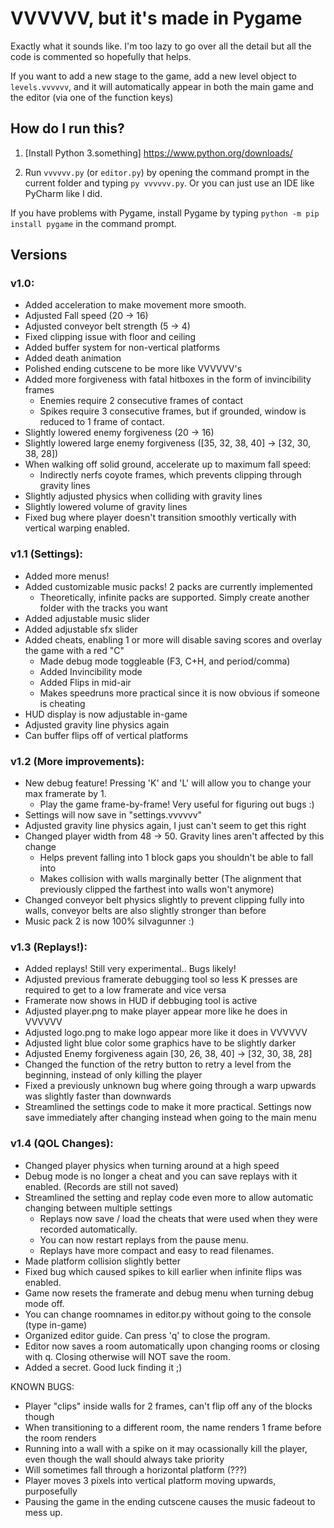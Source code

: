 # VVVVVV, but it's made in Pygame

Exactly what it sounds like. I'm too lazy to go over all the detail but all the code is commented so hopefully that helps.

If you want to add a new stage to the game, add a new level object to `levels.vvvvvv`, and it will automatically appear in both the main game and the editor (via one of the function keys)

## How do I run this?
1. [Install Python 3.something] https://www.python.org/downloads/

2. Run `vvvvvv.py` (or `editor.py`) by opening the command prompt in the current folder and typing `py vvvvvv.py`. Or you can just use an IDE like PyCharm like I did.

If you have problems with Pygame, install Pygame by typing `python -m pip install pygame` in the command prompt.

## Versions

### v1.0:

+ Added acceleration to make movement more smooth.
+ Adjusted Fall speed (20 -> 16)
+ Adjusted conveyor belt strength (5 -> 4)
+ Fixed clipping issue with floor and ceiling
+ Added buffer system for non-vertical platforms
+ Added death animation
+ Polished ending cutscene to be more like VVVVVV's
+ Added more forgiveness with fatal hitboxes in the form of invincibility frames
   + Enemies require 2 consecutive frames of contact
   + Spikes require 3 consecutive frames, but if grounded, window is reduced to 1 frame of contact.
+ Slightly lowered enemy forgiveness (20 -> 16)
+ Slightly lowered large enemy forgiveness ([35, 32, 38, 40] -> [32, 30, 38, 28])
+ When walking off solid ground, accelerate up to maximum fall speed:
   + Indirectly nerfs coyote frames, which prevents clipping through gravity lines
+ Slightly adjusted physics when colliding with gravity lines
+ Slightly lowered volume of gravity lines
+ Fixed bug where player doesn't transition smoothly vertically with vertical warping enabled.

### v1.1 (Settings):

+ Added more menus!
+ Added customizable music packs! 2 packs are currently implemented
	+ Theoretically, infinite packs are supported. Simply create another folder with the tracks you want
+ Added adjustable music slider
+ Added adjustable sfx slider
+ Added cheats, enabling 1 or more will disable saving scores and overlay the game with a red "C"
	+ Made debug mode toggleable (F3, C+H, and period/comma)
	+ Added Invincibility mode
	+ Added Flips in mid-air
	+ Makes speedruns more practical since it is now obvious if someone is cheating
+ HUD display is now adjustable in-game
+ Adjusted gravity line physics again
+ Can buffer flips off of vertical platforms

### v1.2 (More improvements):

+ New debug feature! Pressing 'K' and 'L' will allow you to change your max framerate by 1.
	+ Play the game frame-by-frame! Very useful for figuring out bugs :)
+ Settings will now save in "settings.vvvvvv"
+ Adjusted gravity line physics again, I just can't seem to get this right
+ Changed player width from 48 -> 50. Gravity lines aren't affected by this change
	+ Helps prevent falling into 1 block gaps you shouldn't be able to fall into
	+ Makes collision with walls marginally better (The alignment that previously clipped the farthest into walls won't anymore)
+ Changed conveyor belt physics slightly to prevent clipping fully into walls, conveyor belts are also slightly stronger than before
+ Music pack 2 is now 100% siIvagunner :)

### v1.3 (Replays!):

+ Added replays! Still very experimental.. Bugs likely!
+ Adjusted previous framerate debugging tool so less K presses are required to get to a low framerate and vice versa
+ Framerate now shows in HUD if debbuging tool is active
+ Adjusted player.png to make player appear more like he does in VVVVVV
+ Adjusted logo.png to make logo appear more like it does in VVVVVV
+ Adjusted light blue color some graphics have to be slightly darker
+ Adjusted Enemy forgiveness again [30, 26, 38, 40] -> [32, 30, 38, 28]
+ Changed the function of the retry button to retry a level from the beginning, instead of only killing the player
+ Fixed a previously unknown bug where going through a warp upwards was slightly faster than downwards
+ Streamlined the settings code to make it more practical. Settings now save immediately after changing instead when going to the main menu

### v1.4 (QOL Changes):

+ Changed player physics when turning around at a high speed
+ Debug mode is no longer a cheat and you can save replays with it enabled. (Records are still not saved)
+ Streamlined the setting and replay code even more to allow automatic changing between multiple settings
	+ Replays now save / load the cheats that were used when they were recorded automatically.
	+ You can now restart replays from the pause menu.
	+ Replays have more compact and easy to read filenames.
+ Made platform collision slightly better
+ Fixed bug which caused spikes to kill earlier when infinite flips was enabled.
+ Game now resets the framerate and debug menu when turning debug mode off.
+ You can change roomnames in editor.py without going to the console (type in-game)
+ Organized editor guide. Can press 'q' to close the program.
+ Editor now saves a room automatically upon changing rooms or closing with q. Closing otherwise will NOT save the room.
+ Added a secret. Good luck finding it ;)

KNOWN BUGS:
+ Player "clips" inside walls for 2 frames, can't flip off any of the blocks though
+ When transitioning to a different room, the name renders 1 frame before the room renders
+ Running into a wall with a spike on it may ocassionally kill the player, even though the wall should always take priority
+ Will sometimes fall through a horizontal platform (???)
+ Player moves 3 pixels into vertical platform moving upwards, purposefully 
+ Pausing the game in the ending cutscene causes the music fadeout to mess up.
